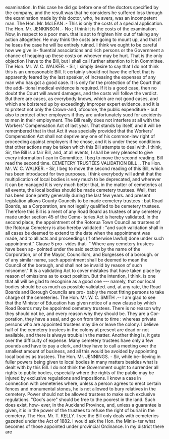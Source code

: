 examination. In this case he did go before one of the doctors specified by the company, and the result was that he considers he suffered loss through the examination made by this doctor, who, he avers, was an incompetent man. The Hon. Mr. McLEAN .- This is only the costs of a special application. The Hon. Mr. JENKINSON .- No ; I think it is the costs of the examination. Now, in respect to a poor man. that is apt to frighten him out of taking any action altogether. He may think the costs are going to mount up, and that if he loses the case he will be entirely ruined. I think we ought to be careful how we give in- fluential associations and rich persons or the Government a chance of heaping up these costs on whoever may be hurt. That is the only objection I have to the Bill, but I shall call further attention to it in Committee. The Hon. Mr. W. C. WALKER. - Sir, I simply desire to say that I do not think this is an unreasonable Bill. It certainly should not have the effect that is apparently feared by the last speaker, of increasing the expenses of any man who has got a good case. It is only for the protection of the Court that the addi- tional medical evidence is required. If it is a good case, then no doubt the Court will award damages, and the costs will follow the verdict. But there are cases, as everybody knows, which are not good cases, and which are bolstered up by exceedingly improper expert evidence, and it is to protect not only the Crown-and, ofcourse, the public expenditure - but also to protect other employers if they are unfortunately sued for accidents to men in their employment. The Bill really does not interfere at all with the Workers' Compensation Act of last year. That stands by itself, and it will be remembered that in that Act it was specially provided that the Workers' Compensation Act shall not deprive any one of his common-law right of proceeding against employers if he chose, and it is under these conditions that other actions may be taken which this Bill attempts to deal with. I think, Sir, the Bill is a fair Bill, and, at all events, I shall be very pleased to give every information I can in Committee. I beg to move the second reading. Bill read the second time. CEMETERY TRUSTEES VALIDATION BILL .. The Hon. Mr. W. C. WALKER. - Sir, I beg to move the second reading of this Bill, which has been introduced for two purposes. I think everybody will admit that the multiplication of local bodies is very much to be deprecated, and wherever it can be managed it is very much better that, in the matter of cemeteries at all events, the local bodies should be made cemetery trustees. Well, that has been done pretty generally during the last few years. and present legislation allows County Councils to be made cemetery trustees : but Road Boards, as a Corporation, are not legally qualified to be cemetery trustees. Therefore this Bill is a ment of any Road Board as trustees of any cemetery made under section 45 of the Ceme- teries Act is hereby validated. In the second place, the appointment of the Rotorua Town Council as trustees of the Rotorua Cemetery is also hereby validated : "and such validation shall in all cases be deemed to extend to the date when the appointment was made, and to all acts and proceedings (if otherwise lawful) done under such appointment." Clause 5 pro- vides that- " Where any cemetery trustees have been ap- pointed under the said section by the name of the Corporation, or of the Mayor, Councillors, and Burgesses of a borough. or of any similar name, such appointment shall be deemed to mean the Council of the borough, and shall not be invalid by reason of such misnomer." It is a validating Act to cover mistakes that have taken place by reason of omissions as to exact position. But the intention, I think, is one that all will be glad to recognise as a good one --- namely, that our local bodies should be as much as possible validated. and, at any rate, the Road Boards and Borough Councils are pro- bably the most fitting persons to take charge of the cemeteries. The Hon. Mr. W. C. SMITH .-- I am glad to see that the Minister of Education has given notice of a new clause by which Road Boards may be appointed cemetery trustees. There is no reason why they should not be, and every reason why they should be. They are a Cor- poration, they have a seal, and go on from time to time : whereas private persons who are appointed trustees may die or leave the colony. I believe half of the cemetery trustees in the colony at present are dead or not available, and there is always trouble in the matter. Another thing is, it gets over the difficulty of expense. Many cemetery trustees have only a few pounds and have to pay a clerk, and they have to call a meeting over the smallest amount of business, and all this would be avoided by appointing local bodies as trustees. The Hon. Mr. JENNINGS. - Sir, while be- lieving in fuller powers being given to local bodies in many matters besides what is dealt with by this Bill. I do not think the Government ought to surrender all rights to publie bodies, especially where the rights of the public may be injured by exclusive regulations and impositions. I know a case in connection with cemeteries where, unless a person agrees to erect certain fences and monumental stones, he is not allowed to bury relatives in the cemetery. Power should not be allowed trustees to make such exclusive regulations. "God's acre" should be free to the poorest in the land. Such does exist, how- ever, in the Auckland Province, and, unless a guarantee is given, it is in the power of the trustees to refuse the right of burial in the cemetery. The Hon. Mr. T. KELLY. I see the Bill only deals with cemeteries gazetted under the Act of 1882. I would ask the Hon. the Minis- ter what becomes of those appointed under provincial Ordinance. In my district there are 